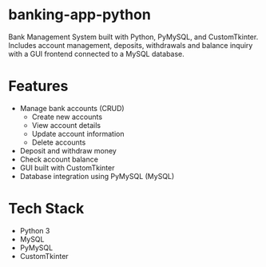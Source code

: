 # banking-app-python
Bank Management System built with Python, PyMySQL, and CustomTkinter. Includes account management, deposits, withdrawals and balance inquiry with a GUI frontend connected to a MySQL database.

# Features
- Manage bank accounts (CRUD)
  - Create new accounts
  - View account details
  - Update account information
  - Delete accounts
- Deposit and withdraw money
- Check account balance
- GUI built with CustomTkinter
- Database integration using PyMySQL (MySQL)

# Tech Stack
- Python 3
- MySQL
- PyMySQL
- CustomTkinter
